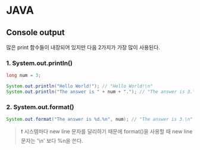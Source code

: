# JAVA

## Console output

많은 print 함수들이 내장되어 있지만 다음 2가지가 가장 많이 사용된다.

### 1. System.out.println()

```java
long num = 3;

System.out.println("Hello World!"); // "Hello World!\n"
System.out.println("The answer is " + num + "."); // "The answer is 3.\n"
```

### 2. System.out.format()

```java
System.out.format("The answer is %d.%n", num); // "The answer is 3.\n"
```

> ❗ 시스템마다 new line 문자를 달리하기 때문에 format()을 사용할 때 new line 문자는 '\n' 보다 %n을 쓴다.

